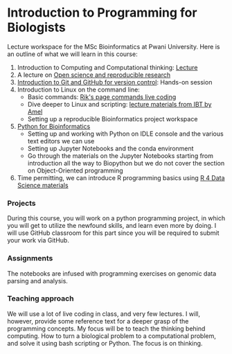 # Introduction to Programming for Biologists

Lecture workspace for the MSc Bioinformatics at Pwani University. Here is an outline of what we will learn in this course:

1. Introduction to Computing and Computational thinking: [Lecture](Lectures/Lecture1_Introduction_Computational_Thinking.pdf)
2. A lecture on [Open science and reproducible research](https://docs.google.com/presentation/d/1QjrhjKDlq9VF4gNRSL_jQqAuOAx7lA4tvbg1YUITcWU/edit#slide=id.p37)
2. [Introduction to Git and GitHub for version control](https://docs.google.com/presentation/d/1NVHLHiL-tw-3e5KYFY-N_ISjWgGHIs45eAypEUep_hU/edit#slide=id.g3e08b71c2d_1_0): Hands-on session
3. Introduction to Linux on the command line:
      - Basic commands: [Rik's page commands live coding](http://rik.smith-unna.com/command_line_bootcamp)
      - Dive deeper to Linux and scripting: [lecture materials from IBT by Amel](https://github.com/amelgh/Introduction_To_Linux)
      - Setting up a reproducible Bioinformatics project workspace
4. [Python for Bioinformatics](https://github.com/kipkurui/Python4Bioinformatics2019)
      - Setting up and working with Python on IDLE console and the various text editors we can use
      - Setting up Jupyter Notebooks and the conda environment
      - Go through the materials on the Jupyter Notebooks starting from introduction all the way to Biopython but we do not cover the section on Object-Oriented programming
5. Time permitting, we can introduce R programming basics using [R 4 Data Science materials](https://r4ds.had.co.nz/)

### Projects
During this course, you will work on a python programming project, in which you will get to utilize the newfound skills, and learn even more by doing. I will use GitHub classroom for this part since you will be required to submit your work via GitHub. 

### Assignments
The notebooks are infused with programming exercises on genomic data parsing and analysis. 

### Teaching approach

We will use a lot of live coding in class, and very few lectures. I will, however, provide some reference text for a deeper grasp of the programming concepts. My focus will be to teach the thinking behind computing. How to turn a biological problem to a computational problem, and solve it using bash scripting or Python. The focus is on thinking.

